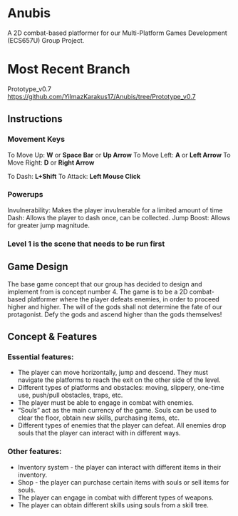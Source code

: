 # Anubis
A 2D combat-based platformer for our Multi-Platform Games Development (ECS657U) Group Project. 

# Most Recent Branch
Prototype_v0.7 https://github.com/YilmazKarakus17/Anubis/tree/Prototype_v0.7

## Instructions
### Movement Keys
To Move Up: **W** or **Space Bar** or **Up Arrow**
To Move Left: **A** or **Left Arrow**
To Move Right: **D** or **Right Arrow**

To Dash: **L+Shift**
To Attack: **Left Mouse Click**

### Powerups
Invulnerability: Makes the player invulnerable for a limited amount of time
Dash: Allows the player to dash once, can be collected.
Jump Boost: Allows for greater jump magnitude.

### Level 1 is the scene that needs to be run first


## Game Design
The base game concept that our group has decided to design and implement from is concept number 4. The game is to be a 2D combat-based platformer where the player defeats enemies, in order to proceed higher and higher. The will of the gods shall not determine the fate of our protagonist. Defy the gods and ascend higher than the gods themselves!

## Concept & Features
### Essential features:
* The player can move horizontally, jump and descend. They must navigate the platforms to reach the exit on the other side of the level.
* Different types of platforms and obstacles: moving, slippery, one-time use, push/pull obstacles, traps, etc.
* The player must be able to engage in combat with enemies.
* “Souls” act as the main currency of the game. Souls can be used to clear the floor, obtain new skills, purchasing items, etc.
* Different types of enemies that the player can defeat. All enemies drop souls that the player can interact with in different ways.

### Other features:
* Inventory system - the player can interact with different items in their inventory.
* Shop - the player can purchase certain items with souls or sell items for souls.
* The player can engage in combat with different types of weapons.
* The player can obtain different skills using souls from a skill tree. 

